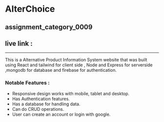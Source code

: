 # AlterChoice
## assignment_category_0009
## live link : 
---
This is a  Alternative Product Information System website that was built using React and tailwind for client side , Node and Express for serverside ,mongodb for database and firebase for authentication. 

### Notable Features : 
- Responsive design works with mobile, tablet and desktop.
- Has Authentication features.
- Has a database for handling data.
- Can do CRUD operations.
- User can create an account or login with google.
